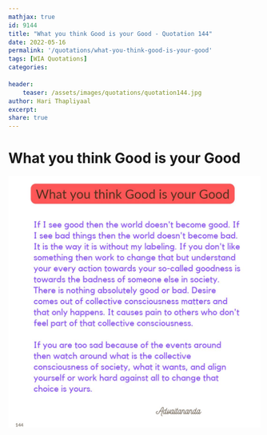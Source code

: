```yaml
---
mathjax: true
id: 9144
title: "What you think Good is your Good - Quotation 144"
date: 2022-05-16
permalink: '/quotations/what-you-think-good-is-your-good'
tags: [WIA Quotations] 
categories: 

header:
    teaser: /assets/images/quotations/quotation144.jpg
author: Hari Thapliyaal 
excerpt:
share: true 
---
```


# What you think Good is your Good

![What you think Good is your Good](/assets/images/quotations/quotation144.jpg)
